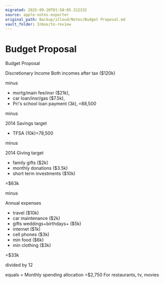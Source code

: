```yaml
---
migrated: 2025-09-20T01:58:05.312332
source: apple-notes-exporter
original_path: Backup/iCloud/Notes/Budget Proposal.md
vault_folder: Inbox/to-review
---
```

# Budget Proposal

Budget Proposal

Discretionary Income
Both incomes after tax ($120k) 

minus

- mortg/main fee/insr ($21k), 
- car loan/insr/gas ($7.5k), 
- Pri's school loan payment ($3k),
=$88,500

minus

2014 Savings target
- TFSA ($10k)
=$78,500

minus

2014 Giving target
- family gifts ($2k)
- monthly donations ($3.5k)
- short term investments ($10k)

=$63k

minus 

Annual expenses
- travel ($10k)
- car maintenance ($2k)
- gifts weddings+birthdays+ ($5k)
- internet ($1k)
- cell phones ($3k)
- min food ($6k)
- min clothing ($3k)

=$33k

divided by 12

equals = Monthly spending allocation
=$2,750
For restaurants, tv, movies


